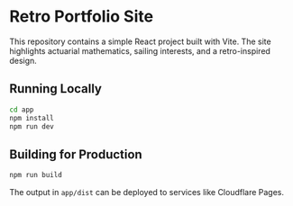 # Retro Portfolio Site

This repository contains a simple React project built with Vite. The site highlights actuarial mathematics, sailing interests, and a retro-inspired design.

## Running Locally

```bash
cd app
npm install
npm run dev
```

## Building for Production

```bash
npm run build
```

The output in `app/dist` can be deployed to services like Cloudflare Pages.
